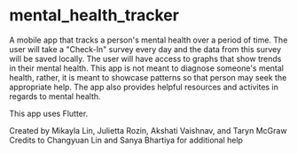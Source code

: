# mental_health_tracker

A mobile app that tracks a person's mental health over a period of time. The user will take a "Check-In" survey every day and the data from this survey will be saved locally. The user will have access to graphs that show trends in their mental health. This app is not meant to diagnose someone's mental health, rather, it is meant to showcase patterns so that person may seek the appropriate help. The app also provides helpful resources and activites in regards to mental health. 

This app uses Flutter.

Created by Mikayla Lin, Julietta Rozin, Akshati Vaishnav, and Taryn McGraw  
Credits to Changyuan Lin and Sanya Bhartiya for additional help
